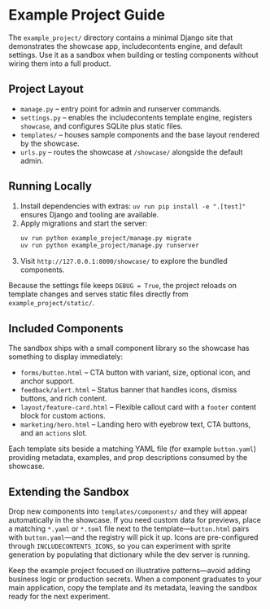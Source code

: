 # Example Project Guide

The `example_project/` directory contains a minimal Django site that demonstrates the showcase app, includecontents engine, and default settings. Use it as a sandbox when building or testing components without wiring them into a full product.

## Project Layout

- `manage.py` – entry point for admin and runserver commands.
- `settings.py` – enables the includecontents template engine, registers `showcase`, and configures SQLite plus static files.
- `templates/` – houses sample components and the base layout rendered by the showcase.
- `urls.py` – routes the showcase at `/showcase/` alongside the default admin.

## Running Locally

1. Install dependencies with extras: `uv run pip install -e ".[test]"` ensures Django and tooling are available.
2. Apply migrations and start the server:
   ```bash
   uv run python example_project/manage.py migrate
   uv run python example_project/manage.py runserver
   ```
3. Visit `http://127.0.0.1:8000/showcase/` to explore the bundled components.

Because the settings file keeps `DEBUG = True`, the project reloads on template changes and serves static files directly from `example_project/static/`.

## Included Components

The sandbox ships with a small component library so the showcase has something to display immediately:

- `forms/button.html` – CTA button with variant, size, optional icon, and anchor support.
- `feedback/alert.html` – Status banner that handles icons, dismiss buttons, and rich content.
- `layout/feature-card.html` – Flexible callout card with a `footer` content block for custom actions.
- `marketing/hero.html` – Landing hero with eyebrow text, CTA buttons, and an `actions` slot.

Each template sits beside a matching YAML file (for example `button.yaml`) providing metadata, examples, and prop descriptions consumed by the showcase.

## Extending the Sandbox

Drop new components into `templates/components/` and they will appear automatically in the showcase. If you need custom data for previews, place a matching `*.yaml` or `*.toml` file next to the template—`button.html` pairs with `button.yaml`—and the registry will pick it up. Icons are pre-configured through `INCLUDECONTENTS_ICONS`, so you can experiment with sprite generation by populating that dictionary while the dev server is running.

Keep the example project focused on illustrative patterns—avoid adding business logic or production secrets. When a component graduates to your main application, copy the template and its metadata, leaving the sandbox ready for the next experiment.
